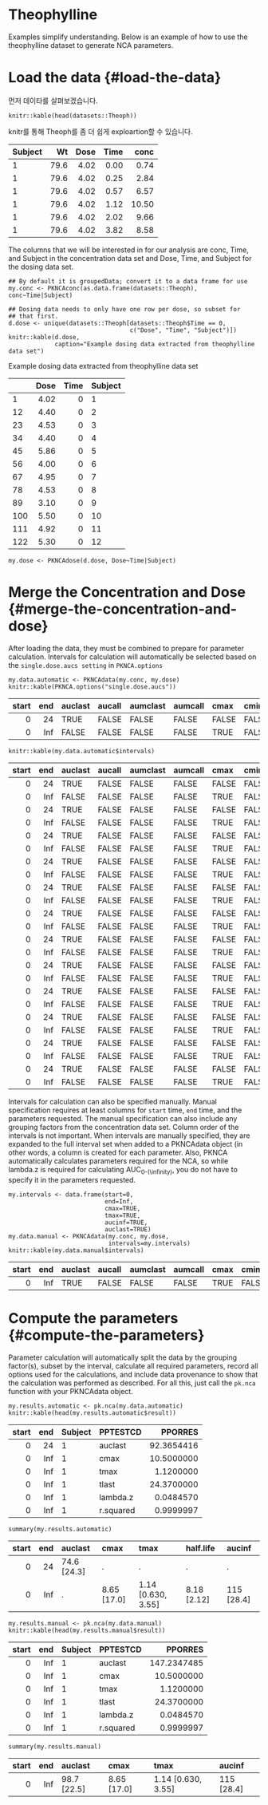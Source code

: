# Theophylline

Examples simplify understanding. Below is an example of how to use the theophylline dataset to generate NCA parameters.

# Load the data {#load-the-data}

먼저 데이타를 살펴보겠습니다.
```
knitr::kable(head(datasets::Theoph))
```
knitr를 통해 Theoph를 좀 더 쉽게 exploartion할 수 있습니다.

| Subject | Wt | Dose | Time | conc |
| :-- | --: | --: | --: | --: |
| 1 | 79.6 | 4.02 | 0.00 | 0.74 |
| 1 | 79.6 | 4.02 | 0.25 | 2.84 |
| 1 | 79.6 | 4.02 | 0.57 | 6.57 |
| 1 | 79.6 | 4.02 | 1.12 | 10.50 |
| 1 | 79.6 | 4.02 | 2.02 | 9.66 |
| 1 | 79.6 | 4.02 | 3.82 | 8.58 |

The columns that we will be interested in for our analysis are conc, Time, and Subject in the concentration data set and Dose, Time, and Subject for the dosing data set.

```
## By default it is groupedData; convert it to a data frame for use
my.conc <- PKNCAconc(as.data.frame(datasets::Theoph), conc~Time|Subject)

## Dosing data needs to only have one row per dose, so subset for
## that first.
d.dose <- unique(datasets::Theoph[datasets::Theoph$Time == 0,
                                  c("Dose", "Time", "Subject")])
knitr::kable(d.dose,
             caption="Example dosing data extracted from theophylline data set")
```

Example dosing data extracted from theophylline data set

|  | Dose | Time | Subject |
| :-- | --: | --: | :-- |
| 1 | 4.02 | 0 | 1 |
| 12 | 4.40 | 0 | 2 |
| 23 | 4.53 | 0 | 3 |
| 34 | 4.40 | 0 | 4 |
| 45 | 5.86 | 0 | 5 |
| 56 | 4.00 | 0 | 6 |
| 67 | 4.95 | 0 | 7 |
| 78 | 4.53 | 0 | 8 |
| 89 | 3.10 | 0 | 9 |
| 100 | 5.50 | 0 | 10 |
| 111 | 4.92 | 0 | 11 |
| 122 | 5.30 | 0 | 12 |

```
my.dose <- PKNCAdose(d.dose, Dose~Time|Subject)
```

# Merge the Concentration and Dose {#merge-the-concentration-and-dose}

After loading the data, they must be combined to prepare for parameter calculation. Intervals for calculation will automatically be selected based on the `single.dose.aucs setting` in `PKNCA.options`

```
my.data.automatic <- PKNCAdata(my.conc, my.dose)
knitr::kable(PKNCA.options("single.dose.aucs"))
```

| start | end | auclast | aucall | aumclast | aumcall | cmax | cmin | tmax | tlast | tfirst | clast.obs | f | cav | ctrough | ptr | tlag | half.life | r.squared | adj.r.squared | lambda.z | lambda.z.time.first | lambda.z.n.points | clast.pred | span.ratio | aucinf | aumcinf | aucpext | cl | mrt | vss | vd | thalf.eff | kel | vz |
| --: | --: | :-- | :-- | :-- | :-- | :-- | :-- | :-- | :-- | :-- | :-- | :-- | :-- | :-- | :-- | :-- | :-- | :-- | :-- | :-- | :-- | :-- | :-- | :-- | :-- | :-- | :-- | :-- | :-- | :-- | :-- | :-- | :-- | :-- |
| 0 | 24 | TRUE | FALSE | FALSE | FALSE | FALSE | FALSE | FALSE | FALSE | FALSE | FALSE | FALSE | FALSE | FALSE | FALSE | FALSE | FALSE | FALSE | FALSE | FALSE | FALSE | FALSE | FALSE | FALSE | FALSE | FALSE | FALSE | FALSE | FALSE | FALSE | FALSE | FALSE | FALSE | FALSE |
| 0 | Inf | FALSE | FALSE | FALSE | FALSE | TRUE | FALSE | TRUE | FALSE | FALSE | FALSE | FALSE | FALSE | FALSE | FALSE | FALSE | TRUE | FALSE | FALSE | FALSE | FALSE | FALSE | FALSE | FALSE | TRUE | FALSE | FALSE | FALSE | FALSE | FALSE | FALSE | FALSE | FALSE | FALSE |

```
knitr::kable(my.data.automatic$intervals)
```

| start | end | auclast | aucall | aumclast | aumcall | cmax | cmin | tmax | tlast | tfirst | clast.obs | f | cav | ctrough | ptr | tlag | half.life | r.squared | adj.r.squared | lambda.z | lambda.z.time.first | lambda.z.n.points | clast.pred | span.ratio | aucinf | aumcinf | aucpext | cl | mrt | vss | vd | thalf.eff | kel | vz | Subject |
| --: | --: | :-- | :-- | :-- | :-- | :-- | :-- | :-- | :-- | :-- | :-- | :-- | :-- | :-- | :-- | :-- | :-- | :-- | :-- | :-- | :-- | :-- | :-- | :-- | :-- | :-- | :-- | :-- | :-- | :-- | :-- | :-- | :-- | :-- | :-- |
| 0 | 24 | TRUE | FALSE | FALSE | FALSE | FALSE | FALSE | FALSE | FALSE | FALSE | FALSE | FALSE | FALSE | FALSE | FALSE | FALSE | FALSE | FALSE | FALSE | FALSE | FALSE | FALSE | FALSE | FALSE | FALSE | FALSE | FALSE | FALSE | FALSE | FALSE | FALSE | FALSE | FALSE | FALSE | 1 |
| 0 | Inf | FALSE | FALSE | FALSE | FALSE | TRUE | FALSE | TRUE | FALSE | FALSE | FALSE | FALSE | FALSE | FALSE | FALSE | FALSE | TRUE | FALSE | FALSE | FALSE | FALSE | FALSE | FALSE | FALSE | TRUE | FALSE | FALSE | FALSE | FALSE | FALSE | FALSE | FALSE | FALSE | FALSE | 1 |
| 0 | 24 | TRUE | FALSE | FALSE | FALSE | FALSE | FALSE | FALSE | FALSE | FALSE | FALSE | FALSE | FALSE | FALSE | FALSE | FALSE | FALSE | FALSE | FALSE | FALSE | FALSE | FALSE | FALSE | FALSE | FALSE | FALSE | FALSE | FALSE | FALSE | FALSE | FALSE | FALSE | FALSE | FALSE | 2 |
| 0 | Inf | FALSE | FALSE | FALSE | FALSE | TRUE | FALSE | TRUE | FALSE | FALSE | FALSE | FALSE | FALSE | FALSE | FALSE | FALSE | TRUE | FALSE | FALSE | FALSE | FALSE | FALSE | FALSE | FALSE | TRUE | FALSE | FALSE | FALSE | FALSE | FALSE | FALSE | FALSE | FALSE | FALSE | 2 |
| 0 | 24 | TRUE | FALSE | FALSE | FALSE | FALSE | FALSE | FALSE | FALSE | FALSE | FALSE | FALSE | FALSE | FALSE | FALSE | FALSE | FALSE | FALSE | FALSE | FALSE | FALSE | FALSE | FALSE | FALSE | FALSE | FALSE | FALSE | FALSE | FALSE | FALSE | FALSE | FALSE | FALSE | FALSE | 3 |
| 0 | Inf | FALSE | FALSE | FALSE | FALSE | TRUE | FALSE | TRUE | FALSE | FALSE | FALSE | FALSE | FALSE | FALSE | FALSE | FALSE | TRUE | FALSE | FALSE | FALSE | FALSE | FALSE | FALSE | FALSE | TRUE | FALSE | FALSE | FALSE | FALSE | FALSE | FALSE | FALSE | FALSE | FALSE | 3 |
| 0 | 24 | TRUE | FALSE | FALSE | FALSE | FALSE | FALSE | FALSE | FALSE | FALSE | FALSE | FALSE | FALSE | FALSE | FALSE | FALSE | FALSE | FALSE | FALSE | FALSE | FALSE | FALSE | FALSE | FALSE | FALSE | FALSE | FALSE | FALSE | FALSE | FALSE | FALSE | FALSE | FALSE | FALSE | 4 |
| 0 | Inf | FALSE | FALSE | FALSE | FALSE | TRUE | FALSE | TRUE | FALSE | FALSE | FALSE | FALSE | FALSE | FALSE | FALSE | FALSE | TRUE | FALSE | FALSE | FALSE | FALSE | FALSE | FALSE | FALSE | TRUE | FALSE | FALSE | FALSE | FALSE | FALSE | FALSE | FALSE | FALSE | FALSE | 4 |
| 0 | 24 | TRUE | FALSE | FALSE | FALSE | FALSE | FALSE | FALSE | FALSE | FALSE | FALSE | FALSE | FALSE | FALSE | FALSE | FALSE | FALSE | FALSE | FALSE | FALSE | FALSE | FALSE | FALSE | FALSE | FALSE | FALSE | FALSE | FALSE | FALSE | FALSE | FALSE | FALSE | FALSE | FALSE | 5 |
| 0 | Inf | FALSE | FALSE | FALSE | FALSE | TRUE | FALSE | TRUE | FALSE | FALSE | FALSE | FALSE | FALSE | FALSE | FALSE | FALSE | TRUE | FALSE | FALSE | FALSE | FALSE | FALSE | FALSE | FALSE | TRUE | FALSE | FALSE | FALSE | FALSE | FALSE | FALSE | FALSE | FALSE | FALSE | 5 |
| 0 | 24 | TRUE | FALSE | FALSE | FALSE | FALSE | FALSE | FALSE | FALSE | FALSE | FALSE | FALSE | FALSE | FALSE | FALSE | FALSE | FALSE | FALSE | FALSE | FALSE | FALSE | FALSE | FALSE | FALSE | FALSE | FALSE | FALSE | FALSE | FALSE | FALSE | FALSE | FALSE | FALSE | FALSE | 6 |
| 0 | Inf | FALSE | FALSE | FALSE | FALSE | TRUE | FALSE | TRUE | FALSE | FALSE | FALSE | FALSE | FALSE | FALSE | FALSE | FALSE | TRUE | FALSE | FALSE | FALSE | FALSE | FALSE | FALSE | FALSE | TRUE | FALSE | FALSE | FALSE | FALSE | FALSE | FALSE | FALSE | FALSE | FALSE | 6 |
| 0 | 24 | TRUE | FALSE | FALSE | FALSE | FALSE | FALSE | FALSE | FALSE | FALSE | FALSE | FALSE | FALSE | FALSE | FALSE | FALSE | FALSE | FALSE | FALSE | FALSE | FALSE | FALSE | FALSE | FALSE | FALSE | FALSE | FALSE | FALSE | FALSE | FALSE | FALSE | FALSE | FALSE | FALSE | 7 |
| 0 | Inf | FALSE | FALSE | FALSE | FALSE | TRUE | FALSE | TRUE | FALSE | FALSE | FALSE | FALSE | FALSE | FALSE | FALSE | FALSE | TRUE | FALSE | FALSE | FALSE | FALSE | FALSE | FALSE | FALSE | TRUE | FALSE | FALSE | FALSE | FALSE | FALSE | FALSE | FALSE | FALSE | FALSE | 7 |
| 0 | 24 | TRUE | FALSE | FALSE | FALSE | FALSE | FALSE | FALSE | FALSE | FALSE | FALSE | FALSE | FALSE | FALSE | FALSE | FALSE | FALSE | FALSE | FALSE | FALSE | FALSE | FALSE | FALSE | FALSE | FALSE | FALSE | FALSE | FALSE | FALSE | FALSE | FALSE | FALSE | FALSE | FALSE | 8 |
| 0 | Inf | FALSE | FALSE | FALSE | FALSE | TRUE | FALSE | TRUE | FALSE | FALSE | FALSE | FALSE | FALSE | FALSE | FALSE | FALSE | TRUE | FALSE | FALSE | FALSE | FALSE | FALSE | FALSE | FALSE | TRUE | FALSE | FALSE | FALSE | FALSE | FALSE | FALSE | FALSE | FALSE | FALSE | 8 |
| 0 | 24 | TRUE | FALSE | FALSE | FALSE | FALSE | FALSE | FALSE | FALSE | FALSE | FALSE | FALSE | FALSE | FALSE | FALSE | FALSE | FALSE | FALSE | FALSE | FALSE | FALSE | FALSE | FALSE | FALSE | FALSE | FALSE | FALSE | FALSE | FALSE | FALSE | FALSE | FALSE | FALSE | FALSE | 9 |
| 0 | Inf | FALSE | FALSE | FALSE | FALSE | TRUE | FALSE | TRUE | FALSE | FALSE | FALSE | FALSE | FALSE | FALSE | FALSE | FALSE | TRUE | FALSE | FALSE | FALSE | FALSE | FALSE | FALSE | FALSE | TRUE | FALSE | FALSE | FALSE | FALSE | FALSE | FALSE | FALSE | FALSE | FALSE | 9 |
| 0 | 24 | TRUE | FALSE | FALSE | FALSE | FALSE | FALSE | FALSE | FALSE | FALSE | FALSE | FALSE | FALSE | FALSE | FALSE | FALSE | FALSE | FALSE | FALSE | FALSE | FALSE | FALSE | FALSE | FALSE | FALSE | FALSE | FALSE | FALSE | FALSE | FALSE | FALSE | FALSE | FALSE | FALSE | 10 |
| 0 | Inf | FALSE | FALSE | FALSE | FALSE | TRUE | FALSE | TRUE | FALSE | FALSE | FALSE | FALSE | FALSE | FALSE | FALSE | FALSE | TRUE | FALSE | FALSE | FALSE | FALSE | FALSE | FALSE | FALSE | TRUE | FALSE | FALSE | FALSE | FALSE | FALSE | FALSE | FALSE | FALSE | FALSE | 10 |
| 0 | 24 | TRUE | FALSE | FALSE | FALSE | FALSE | FALSE | FALSE | FALSE | FALSE | FALSE | FALSE | FALSE | FALSE | FALSE | FALSE | FALSE | FALSE | FALSE | FALSE | FALSE | FALSE | FALSE | FALSE | FALSE | FALSE | FALSE | FALSE | FALSE | FALSE | FALSE | FALSE | FALSE | FALSE | 11 |
| 0 | Inf | FALSE | FALSE | FALSE | FALSE | TRUE | FALSE | TRUE | FALSE | FALSE | FALSE | FALSE | FALSE | FALSE | FALSE | FALSE | TRUE | FALSE | FALSE | FALSE | FALSE | FALSE | FALSE | FALSE | TRUE | FALSE | FALSE | FALSE | FALSE | FALSE | FALSE | FALSE | FALSE | FALSE | 11 |
| 0 | 24 | TRUE | FALSE | FALSE | FALSE | FALSE | FALSE | FALSE | FALSE | FALSE | FALSE | FALSE | FALSE | FALSE | FALSE | FALSE | FALSE | FALSE | FALSE | FALSE | FALSE | FALSE | FALSE | FALSE | FALSE | FALSE | FALSE | FALSE | FALSE | FALSE | FALSE | FALSE | FALSE | FALSE | 12 |
| 0 | Inf | FALSE | FALSE | FALSE | FALSE | TRUE | FALSE | TRUE | FALSE | FALSE | FALSE | FALSE | FALSE | FALSE | FALSE | FALSE | TRUE | FALSE | FALSE | FALSE | FALSE | FALSE | FALSE | FALSE | TRUE | FALSE | FALSE | FALSE | FALSE | FALSE | FALSE | FALSE | FALSE | FALSE | 12 |

Intervals for calculation can also be specified manually. Manual specification requires at least columns for `start` time, `end` time, and the parameters requested. The manual specification can also include any grouping factors from the concentration data set. Column order of the intervals is not important. When intervals are manually specified, they are expanded to the full interval set when added to a PKNCAdata object (in other words, a column is created for each parameter. Also, PKNCA automatically calculates parameters required for the NCA, so while lambda.z is required for calculating AUC<sub>0-\(\infinity\)</sub>, you do not have to specify it in the parameters requested.

```
my.intervals <- data.frame(start=0,
                           end=Inf,
                           cmax=TRUE,
                           tmax=TRUE,
                           aucinf=TRUE,
                           auclast=TRUE)
my.data.manual <- PKNCAdata(my.conc, my.dose,
                            intervals=my.intervals)
knitr::kable(my.data.manual$intervals)
```

| start | end | auclast | aucall | aumclast | aumcall | cmax | cmin | tmax | tlast | tfirst | clast.obs | f | cav | ctrough | ptr | tlag | half.life | r.squared | adj.r.squared | lambda.z | lambda.z.time.first | lambda.z.n.points | clast.pred | span.ratio | aucinf | aumcinf | aucpext | cl | mrt | vss | vd | thalf.eff | kel | vz |
| --: | --: | :-- | :-- | :-- | :-- | :-- | :-- | :-- | :-- | :-- | :-- | :-- | :-- | :-- | :-- | :-- | :-- | :-- | :-- | :-- | :-- | :-- | :-- | :-- | :-- | :-- | :-- | :-- | :-- | :-- | :-- | :-- | :-- | :-- |
| 0 | Inf | TRUE | FALSE | FALSE | FALSE | TRUE | FALSE | TRUE | FALSE | FALSE | FALSE | FALSE | FALSE | FALSE | FALSE | FALSE | FALSE | FALSE | FALSE | FALSE | FALSE | FALSE | FALSE | FALSE | TRUE | FALSE | FALSE | FALSE | FALSE | FALSE | FALSE | FALSE | FALSE | FALSE |

# Compute the parameters {#compute-the-parameters}

Parameter calculation will automatically split the data by the grouping factor(s), subset by the interval, calculate all required parameters, record all options used for the calculations, and include data provenance to show that the calculation was performed as described. For all this, just call the `pk.nca` function with your PKNCAdata object.

```
my.results.automatic <- pk.nca(my.data.automatic)
knitr::kable(head(my.results.automatic$result))
```

| start | end | Subject | PPTESTCD | PPORRES |
| --: | --: | :-- | :-- | --: |
| 0 | 24 | 1 | auclast | 92.3654416 |
| 0 | Inf | 1 | cmax | 10.5000000 |
| 0 | Inf | 1 | tmax | 1.1200000 |
| 0 | Inf | 1 | tlast | 24.3700000 |
| 0 | Inf | 1 | lambda.z | 0.0484570 |
| 0 | Inf | 1 | r.squared | 0.9999997 |

```
summary(my.results.automatic)
```

| start | end | auclast | cmax | tmax | half.life | aucinf |
| --: | --: | :-- | :-- | :-- | :-- | :-- |
| 0 | 24 | 74.6 [24.3] | . | . | . | . |
| 0 | Inf | . | 8.65 [17.0] | 1.14 [0.630, 3.55] | 8.18 [2.12] | 115 [28.4] |

```
my.results.manual <- pk.nca(my.data.manual)
knitr::kable(head(my.results.manual$result))
```

| start | end | Subject | PPTESTCD | PPORRES |
| --: | --: | :-- | :-- | --: |
| 0 | Inf | 1 | auclast | 147.2347485 |
| 0 | Inf | 1 | cmax | 10.5000000 |
| 0 | Inf | 1 | tmax | 1.1200000 |
| 0 | Inf | 1 | tlast | 24.3700000 |
| 0 | Inf | 1 | lambda.z | 0.0484570 |
| 0 | Inf | 1 | r.squared | 0.9999997 |

```
summary(my.results.manual)
```

| start | end | auclast | cmax | tmax | aucinf |
| --: | --: | :-- | :-- | :-- | :-- |
| 0 | Inf | 98.7 [22.5] | 8.65 [17.0] | 1.14 [0.630, 3.55] | 115 [28.4] |
